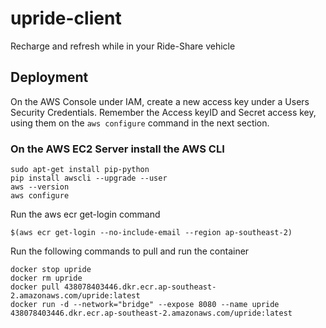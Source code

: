 # upride-client
Recharge and refresh while in your Ride-Share vehicle

## Deployment
On the AWS Console under IAM, create a new access key under a Users Security Credentials. Remember the Access keyID and Secret access key, using them on the `aws configure` command in the next section.

### On the AWS EC2 Server install the AWS CLI
```
sudo apt-get install pip-python
pip install awscli --upgrade --user
aws --version
aws configure
```
Run the aws ecr get-login command
```
$(aws ecr get-login --no-include-email --region ap-southeast-2)
```
Run the following commands to pull and run the container
```
docker stop upride
docker rm upride
docker pull 438078403446.dkr.ecr.ap-southeast-2.amazonaws.com/upride:latest
docker run -d --network="bridge" --expose 8080 --name upride 438078403446.dkr.ecr.ap-southeast-2.amazonaws.com/upride:latest
```